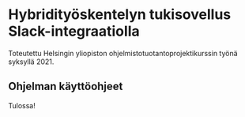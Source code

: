# Hybridityöskentelyn tukisovellus Slack-integraatiolla

Toteutettu Helsingin yliopiston ohjelmistotuotantoprojektikurssin työnä syksyllä 2021.

## Ohjelman käyttöohjeet

Tulossa!

